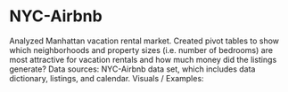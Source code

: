 # NYC-Airbnb
Analyzed Manhattan vacation rental market.
Created pivot tables to show which neighborhoods and property sizes (i.e. number of bedrooms) are most attractive for vacation rentals and how much money did the listings generate?
Data sources: NYC-Airbnb data set, which includes data dictionary, listings, and calendar.
Visuals / Examples:
